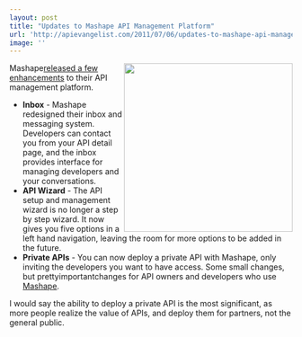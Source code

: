 ```yaml
---
layout: post
title: "Updates to Mashape API Management Platform"
url: 'http://apievangelist.com/2011/07/06/updates-to-mashape-api-management-platform/'
image: ''
---
```


<img class="c1" src="http://kinlane-productions.s3.amazonaws.com/api-service-providers/mashape/mashape-manage-your-APIs.png" alt="" width="300" align="right" />Mashape[released a few enhancements][1] to their API management platform.

  * **Inbox** \- Mashape redesigned their inbox and messaging system. Developers can contact you from your API detail page, and the inbox provides interface for managing developers and your conversations.
  * **API Wizard** \- The API setup and management wizard is no longer a step by step wizard. It now gives you five options in a left hand navigation, leaving the room for more options to be added in the future.
  * **Private APIs** \- You can now deploy a private API with Mashape, only inviting the developers you want to have access.
Some small changes, but prettyimportantchanges for API owners and developers who use [Mashape][2].

I would say the ability to deploy a private API is the most significant, as more people realize the value of APIs, and deploy them for partners, not the general public.

   [1]: http://blog.mashape.com/introducing-some-new-things-inbox-new-wizard (released a few new enhancements)
   [2]: http://blog.apievangelist.com/2011/03/04/mashape-api-service-provider/ (Mashape)
